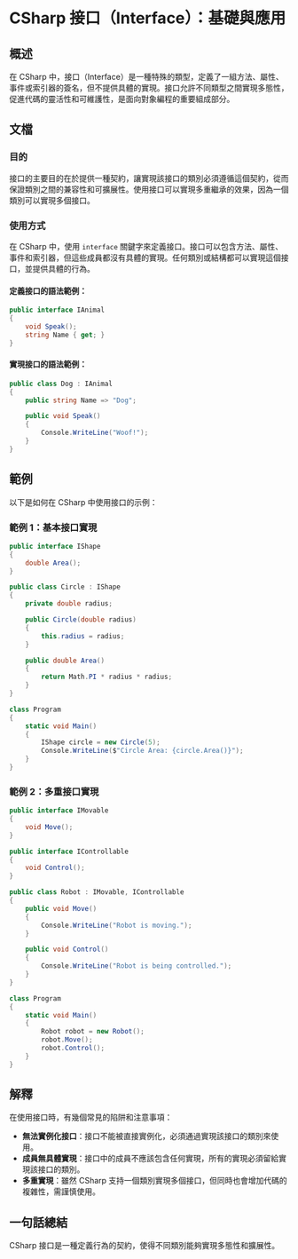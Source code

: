 <!--
Meta Description: # CSharp 接口（Interface）：基礎與應用 ## 概述 在 CSharp 中，接口（Interface）是一種特殊的類型，定義了一組方法、屬性、事件或索引器的簽名，但不提供具體的實現。接口允許不同類型之間實現多態性，促進代碼的靈活性和可維護性，是面向對象編程的重要組成部分。 ## 文檔...
Meta Keywords: public, csharp, void, robot, interface
-->

# CSharp 接口（Interface）：基礎與應用

## 概述
在 CSharp 中，接口（Interface）是一種特殊的類型，定義了一組方法、屬性、事件或索引器的簽名，但不提供具體的實現。接口允許不同類型之間實現多態性，促進代碼的靈活性和可維護性，是面向對象編程的重要組成部分。

## 文檔
### 目的
接口的主要目的在於提供一種契約，讓實現該接口的類別必須遵循這個契約，從而保證類別之間的兼容性和可擴展性。使用接口可以實現多重繼承的效果，因為一個類別可以實現多個接口。

### 使用方式
在 CSharp 中，使用 `interface` 關鍵字來定義接口。接口可以包含方法、屬性、事件和索引器，但這些成員都沒有具體的實現。任何類別或結構都可以實現這個接口，並提供具體的行為。

#### 定義接口的語法範例：
```csharp
public interface IAnimal
{
    void Speak();
    string Name { get; }
}
```

#### 實現接口的語法範例：
```csharp
public class Dog : IAnimal
{
    public string Name => "Dog";

    public void Speak()
    {
        Console.WriteLine("Woof!");
    }
}
```

## 範例
以下是如何在 CSharp 中使用接口的示例：

### 範例 1：基本接口實現
```csharp
public interface IShape
{
    double Area();
}

public class Circle : IShape
{
    private double radius;

    public Circle(double radius)
    {
        this.radius = radius;
    }

    public double Area()
    {
        return Math.PI * radius * radius;
    }
}

class Program
{
    static void Main()
    {
        IShape circle = new Circle(5);
        Console.WriteLine($"Circle Area: {circle.Area()}");
    }
}
```

### 範例 2：多重接口實現
```csharp
public interface IMovable
{
    void Move();
}

public interface IControllable
{
    void Control();
}

public class Robot : IMovable, IControllable
{
    public void Move()
    {
        Console.WriteLine("Robot is moving.");
    }

    public void Control()
    {
        Console.WriteLine("Robot is being controlled.");
    }
}

class Program
{
    static void Main()
    {
        Robot robot = new Robot();
        robot.Move();
        robot.Control();
    }
}
```

## 解釋
在使用接口時，有幾個常見的陷阱和注意事項：
- **無法實例化接口**：接口不能被直接實例化，必須通過實現該接口的類別來使用。
- **成員無具體實現**：接口中的成員不應該包含任何實現，所有的實現必須留給實現該接口的類別。
- **多重實現**：雖然 CSharp 支持一個類別實現多個接口，但同時也會增加代碼的複雜性，需謹慎使用。

## 一句話總結
CSharp 接口是一種定義行為的契約，使得不同類別能夠實現多態性和擴展性。